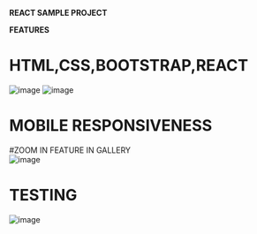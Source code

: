 <b>REACT SAMPLE PROJECT</B><BR/>

<B>FEATURES</B><BR/>
# HTML,CSS,BOOTSTRAP,REACT<BR/>
![image](https://user-images.githubusercontent.com/36601848/184651468-704c9f7a-b9a8-475e-bbe0-4616c21168d7.png)
![image](https://user-images.githubusercontent.com/36601848/184651626-3240f3b2-f9c1-4204-9e5e-7267d9ac5ff4.png)

# MOBILE RESPONSIVENESS<BR/>
#ZOOM IN FEATURE IN GALLERY<BR/>
![image](https://user-images.githubusercontent.com/36601848/184651132-91e8536c-6944-4fd6-969e-d188bc26460b.png)

# TESTING<BR/>
![image](https://user-images.githubusercontent.com/36601848/184645927-7b3fbb46-1dea-479f-95ec-232a44629026.png)
